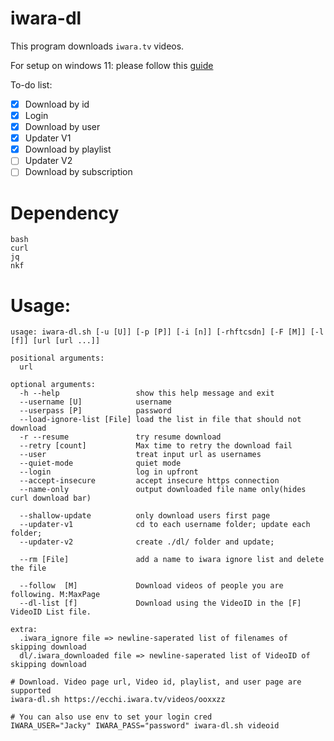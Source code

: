 # iwara-dl

This program downloads `iwara.tv` videos.

For setup on windows 11: please follow this [guide](./WSL.md)

To-do list:
- [x] Download by id
- [x] Login
- [x] Download by user
- [x] Updater V1
- [x] Download by playlist
- [ ] Updater V2
- [ ] Download by subscription

# Dependency
```
bash
curl
jq
nkf
```

# Usage:
```
usage: iwara-dl.sh [-u [U]] [-p [P]] [-i [n]] [-rhftcsdn] [-F [M]] [-l [f]] [url [url ...]]

positional arguments:
  url

optional arguments:
  -h --help                 show this help message and exit
  --username [U]            username
  --userpass [P]            password
  --load-ignore-list [File] load the list in file that should not download
  -r --resume               try resume download
  --retry [count]           Max time to retry the download fail
  --user                    treat input url as usernames
  --quiet-mode              quiet mode
  --login                   log in upfront
  --accept-insecure         accept insecure https connection
  --name-only               output downloaded file name only(hides curl download bar)

  --shallow-update          only download users first page
  --updater-v1              cd to each username folder; update each folder;
  --updater-v2              create ./dl/ folder and update;

  --rm [File]               add a name to iwara ignore list and delete the file

  --follow  [M]             Download videos of people you are following. M:MaxPage
  --dl-list [f]             Download using the VideoID in the [F] VideoID List file.

extra:
  .iwara_ignore file => newline-saperated list of filenames of skipping download
  dl/.iwara_downloaded file => newline-saperated list of VideoID of skipping download
```

```
# Download. Video page url, Video id, playlist, and user page are supported
iwara-dl.sh https://ecchi.iwara.tv/videos/ooxxzz

# You can also use env to set your login cred
IWARA_USER="Jacky" IWARA_PASS="password" iwara-dl.sh videoid
```
